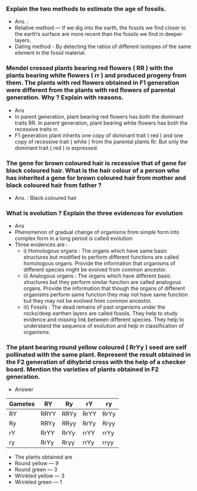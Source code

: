 ### Explain the two methods to estimate the age of fossils.
* Ans. :
* Relative method — If we dig into the earth, the fossils we find closer to the earth’s surface are more recent than the fossils we find in deeper layers. 
* Dating method - By detecting the ratios of different isotopes of the same element in the fossil material.
### Mendel crossed plants bearing red flowers ( RR ) with the plants bearing white flowers ( rr ) and produced progeny from them. The plants with red flowers obtained in F1 generation were different from the plants with red flowers of parental generation. Why ? Explain with reasons.
* Ans
* In parent generation, plant bearing red flowers has both the dominant traits RR. In parent generation, plant bearing white flowers has both the recessive traits rr.
* F1 generation plant inherits one copy of dominant trait ( red ) and one copy of recessive trait ( white ) from the parental plants Rr. But only the dominant trait ( red ) is expressed.

### The gene for brown coloured hair is recessive that of gene for black coloured hair. What is the hair colour of a person who has inherited a gene for brown coloured hair from mother and black coloured hair from father ?
* Ans. : Black coloured hair 

### What is evolution ? Explain the three evidences for evolution
* Ans
* Phenomenon of gradual change of organisms from simple form into complex form in a long period is called evolution
* Three evidences are :
  * i) Homologous organs : The organs which have same basic structures but modified to perform different functions are called homologous organs. Provide the information that organisms of different species might be evolved from common ancestor. 
  * ii) Analogous organs : The organs which have different basic structures but they perform similar function are called analogous organs. Provide the information that though the organs of different organisms perform same function they may not have same function but they may not be evolved from common ancestor. 
  * iii) Fossils : The dead remains of past organisms under the rocks/deep earthen layers are called fossils. They help to study evidence and missing link between different species. They help to understand the sequence of evolution and help in classification of organisms.

### The plant bearing round yellow coloured ( RrYy ) seed are self pollinated with the same plant. Represent the result obtained in the F2 generation of dihybrid cross with the help of a checker board. Mention the varieties of plants obtained in F2 generation.
* Answer

|Gametes| RY| Ry| rY| ry|
|-|-|-|-|-|
|RY |RRYY| RRYy| RrYY| RrYy|
|Ry |RRYy| RRyy| RrYy| Rryy|
|rY |RrYY| RrYy| rrYY| rrYy|
|ry |RrYy| Rryy| rrYy| rryy|

* The plants obtained are 
* Round yellow — 9
* Round green — 3
* Wrinkled yellow — 3
* Wrinkled green — 1
